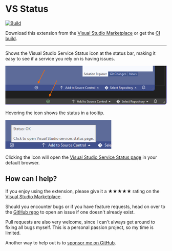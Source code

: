 [marketplace]: https://marketplace.visualstudio.com/items?itemName=MadsKristensen.VsStatus
[vsixgallery]: http://vsixgallery.com/extension/VsStatus.0c47f4af-bd3b-42f5-877b-b43bdc80e17d/
[repo]: https://github.com/madskristensen/VsStatus

# VS Status

[![Build](https://github.com/madskristensen/VsStatus/actions/workflows/build.yaml/badge.svg)](https://github.com/madskristensen/VsStatus/actions/workflows/build.yaml)

Download this extension from the [Visual Studio Marketplace][marketplace]
or get the [CI build][vsixgallery].

---

Shows the Visual Studio Service Status icon at the status bar, making it easy to see if a service you rely on is having issues.

![Icon](art/icon.png)

Hovering the icon shows the status in a tooltip.

![Tooltip](art/tooltip.png)

Clicking the icon will open the [Visual Studio Service Status page](https://status.visualstudio.microsoft.com/) in your default browser.

## How can I help?

If you enjoy using the extension, please give it a ★★★★★ rating on the [Visual Studio Marketplace][marketplace].

Should you encounter bugs or if you have feature requests, head on over to the [GitHub repo][repo] to open an issue if one doesn't already exist.

Pull requests are also very welcome, since I can't always get around to fixing all bugs myself. This is a personal passion project, so my time is limited.

Another way to help out is to [sponsor me on GitHub](https://github.com/sponsors/madskristensen).
